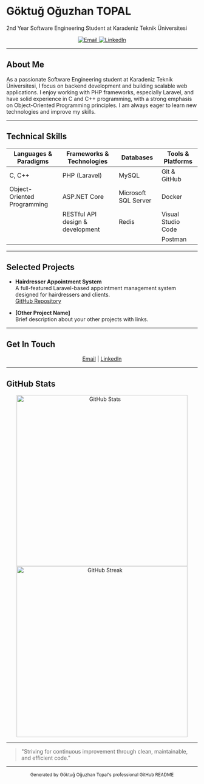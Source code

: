 <p align="center">
  <h1>Göktuğ Oğuzhan TOPAL</h1>
  <p>2nd Year Software Engineering Student at Karadeniz Teknik Üniversitesi</p>
</p>

<p align="center">
  <a href="mailto:goktugsw@gmail.com" target="_blank" rel="noopener noreferrer">
    <img src="https://img.shields.io/badge/Email-D14836?style=for-the-badge&logo=gmail&logoColor=white" alt="Email" />
  </a>
  <a href="https://www.linkedin.com/in/g%C3%B6ktu%C4%9F-o%C4%9Fuzhan-topal-774016251/" target="_blank" rel="noopener noreferrer">
    <img src="https://img.shields.io/badge/LinkedIn-0A66C2?style=for-the-badge&logo=linkedin&logoColor=white" alt="LinkedIn" />
  </a>
</p>

---

## About Me

As a passionate Software Engineering student at Karadeniz Teknik Üniversitesi, I focus on backend development and building scalable web applications. I enjoy working with PHP frameworks, especially Laravel, and have solid experience in C and C++ programming, with a strong emphasis on Object-Oriented Programming principles. I am always eager to learn new technologies and improve my skills.

---

## Technical Skills

| Languages & Paradigms      | Frameworks & Technologies         | Databases        | Tools & Platforms          |
|---------------------------|----------------------------------|------------------|---------------------------|
| C, C++                    | PHP (Laravel)                    | MySQL            | Git & GitHub              |
| Object-Oriented Programming | ASP.NET Core                    | Microsoft SQL Server | Docker                   |
|                           | RESTful API design & development | Redis            | Visual Studio Code        |
|                           |                                 |                  | Postman                   |

---

## Selected Projects

- **Hairdresser Appointment System**  
  A full-featured Laravel-based appointment management system designed for hairdressers and clients.  
  [GitHub Repository](https://github.com/GOTOPAL/Hairdresser-Appointment-System)

- **[Other Project Name]**  
  Brief description about your other projects with links.

---

## Get In Touch

<p align="center">
  <a href="mailto:goktugsw@gmail.com">Email</a> | 
  <a href="https://www.linkedin.com/in/g%C3%B6ktu%C4%9F-o%C4%9Fuzhan-topal-774016251/">LinkedIn</a>
</p>

---

## GitHub Stats

<p align="center">
  <img src="https://github-readme-stats.vercel.app/api?username=GOTOPAL&show_icons=true&theme=tokyonight&count_private=true" alt="GitHub Stats" width="450" />
  <img src="https://github-readme-streak-stats.herokuapp.com/?user=GOTOPAL&theme=tokyonight" alt="GitHub Streak" width="450" />
</p>

---

> "Striving for continuous improvement through clean, maintainable, and efficient code."

---

<p align="center">
  <sub>Generated by Göktuğ Oğuzhan Topal's professional GitHub README</sub>
</p>
